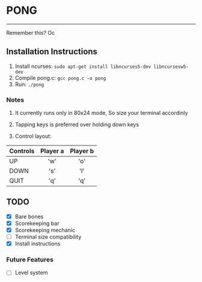 # PONG
------------------------------------

Remember this? Oc

## Installation Instructions
1. Install ncurses: `sudo apt-get install libncurses5-dev libncursesw5-dev`
2. Compile pong.c: `gcc pong.c -o pong`
3. Run: `./pong`

### Notes
1. It currently runs only in 80x24 mode, So size your terminal accordinly

2. Tapping keys is preferred over holding down keys

3. Control layout:

| Controls |	Player a   |	Player b   |
| -------- |:-------------:|:-------------:|
| UP	   |	  'w'	   |	  'o'	   |
| DOWN	   |	  's'	   |	  'l'	   |
| QUIT	   |	  'q'	   |	  'q'	   |

## TODO
- [x] Bare bones
- [x] Scorekeeping bar
- [x] Scorekeeping mechanic
- [ ] Terminal size compatibility
- [x] Install instructions

### Future Features
- [ ] Level system
